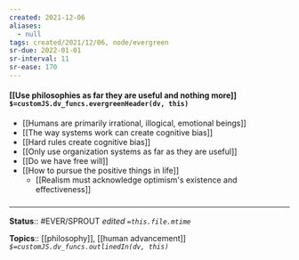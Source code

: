 ```yaml
---
created: 2021-12-06 
aliases:
  - null
tags: created/2021/12/06, node/evergreen
sr-due: 2022-01-01
sr-interval: 11
sr-ease: 170
---
```


#### [[Use philosophies as far they are useful and nothing more]] `$=customJS.dv_funcs.evergreenHeader(dv, this)`

- [[Humans are primarily irrational, illogical, emotional beings]]
- [[The way systems work can create cognitive bias]]
- [[Hard rules create cognitive bias]]
- [[Only use organization systems as far as they are useful]]
- [[Do we have free will]]
- [[How to pursue the positive things in life]]
	- [[Realism must acknowledge optimism's existence and effectiveness]]
### <hr class="footnote"/>

**Status**:: #EVER/SPROUT 
*edited `=this.file.mtime`*

**Topics**:: [[philosophy]], [[human advancement]]
*`$=customJS.dv_funcs.outlinedIn(dv, this)`*

